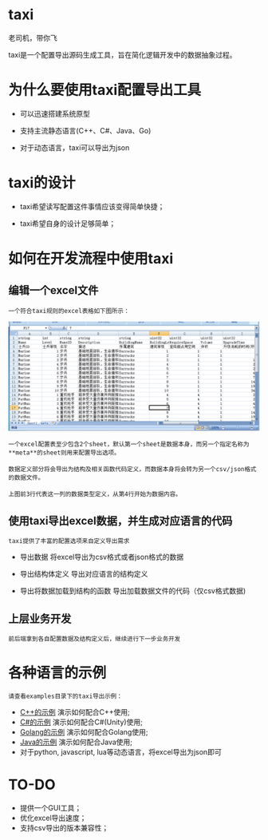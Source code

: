 # taxi

老司机，带你飞

taxi是一个配置导出源码生成工具，旨在简化逻辑开发中的数据抽象过程。


# 为什么要使用taxi配置导出工具


* 可以迅速搭建系统原型

* 支持主流静态语言(C++、C#、Java、Go)

* 对于动态语言，taxi可以导出为json


# taxi的设计

* taxi希望读写配置这件事情应该变得简单快捷；

* taxi希望自身的设计足够简单；


# 如何在开发流程中使用taxi

## 编辑一个excel文件

    一个符合taxi规则的excel表格如下图所示：

![example](doc/img1.png)

    一个excel配置表至少包含2个sheet，默认第一个sheet是数据本身，而另一个指定名称为**meta**的sheet则用来配置导出选项。

    数据定义部分将会导出为结构及相关函数代码定义，而数据本身将会转为另一个csv/json格式的数据文件。

    上图前3行代表这一列的数据类型定义，从第4行开始为数据内容。


## 使用taxi导出excel数据，并生成对应语言的代码
    
    taxi提供了丰富的配置选项来自定义导出需求
    
    
* 导出数据
    将excel导出为csv格式或者json格式的数据

* 导出结构体定义
    导出对应语言的结构定义

* 导出将数据加载到结构的函数
    导出加载数据文件的代码（仅csv格式数据)
    
## 上层业务开发

    前后端拿到各自配置数据及结构定义后，继续进行下一步业务开发

# 各种语言的示例

    请查看examples目录下的taxi导出示例：

* [C++的示例](examples/Cpp) 演示如何配合C++使用;
* [C#的示例](examples/CSharp) 演示如何配合C#(Unity)使用;
* [Golang的示例](examples/Go) 演示如何配合Golang使用;
* [Java的示例](examples/Java) 演示如何配合Java使用;
* 对于python, javascript, lua等动态语言，将excel导出为json即可


# TO-DO

* 提供一个GUI工具；
* 优化excel导出速度；
* 支持csv导出的版本兼容性；

